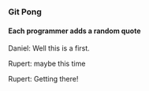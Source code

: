 ### Git Pong
#### Each programmer adds a random quote

Daniel: Well this is a first.

Rupert: maybe this time

Rupert: Getting there!